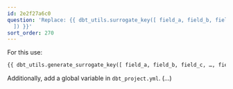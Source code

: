 ```yaml
---
id: 2e2f27a6c0
question: 'Replace: {{ dbt_utils.surrogate_key([ field_a, field_b, field_c, …, field_z
  ]) }}'
sort_order: 270
---
```


For this use:

```sql
{{ dbt_utils.generate_surrogate_key([ field_a, field_b, field_c, …, field_z ]) }}
```

Additionally, add a global variable in `dbt_project.yml`. (...)